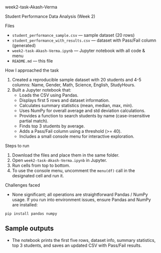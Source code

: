 week2-task-Akash-Verma

Student Performance Data Analysis (Week 2)

Files
- `student_performance_sample.csv` — sample dataset (20 rows)
- `student_performance_with_results.csv` — dataset with Pass/Fail column (generated)
- `week2-task-Akash-Verma.ipynb` — Jupyter notebook with all code & menu
- `README.md` — this file

How I approached the task
1. Created a reproducible sample dataset with 20 students and 4-5 columns: Name, Gender, Math, Science, English, StudyHours.
2. Built a Jupyter notebook that:
   - Loads the CSV using Pandas.
   - Displays first 5 rows and dataset information.
   - Calculates summary statistics (mean, median, max, min).
   - Uses NumPy for overall average and std deviation calculations.
   - Provides a function to search students by name (case-insensitive partial match).
   - Finds top 3 students by average.
   - Adds a Pass/Fail column using a threshold (>= 40).
   - Includes a small console menu for interactive exploration.

Steps to run
1. Download the files and place them in the same folder.
2. Open `week2-task-Akash-Verma.ipynb` in Jupyter.
3. Run cells from top to bottom.
4. To use the console menu, uncomment the `menu(df)` call in the designated cell and run it.

Challenges faced
- None significant; all operations are straightforward Pandas / NumPy usage. If you run into environment issues, ensure Pandas and NumPy are installed:
```
pip install pandas numpy
```

## Sample outputs
- The notebook prints the first five rows, dataset info, summary statistics, top 3 students, and saves an updated CSV with Pass/Fail results.
